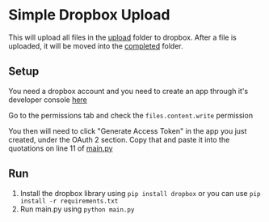 # Simple Dropbox Upload

This will upload all files in the [upload](./upload/) folder to dropbox. After a file is uploaded, it will be moved into the [completed](./completed/) folder.


## Setup
You need a dropbox account and you need to create an app through it's developer console [here](https://www.dropbox.com/developers/apps/create)

Go to the permissions tab and check the `files.content.write` permission

You then will need to click "Generate Access Token" in the app you just created, under the OAuth 2 section. Copy that and paste it into the quotations on line 11 of [main.py](./main.py#L11)

## Run
1. Install the dropbox library using `pip install dropbox` or you can use `pip install -r requirements.txt`
2. Run main.py using `python main.py`